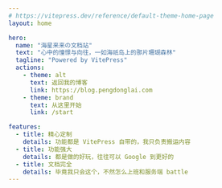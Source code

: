 ```yaml
---
# https://vitepress.dev/reference/default-theme-home-page
layout: home

hero:
  name: "海星来来の文档站"
  text: "心中的憧憬与向往，一如海祇岛上的那片珊瑚森林"
  tagline: "Powered by VitePress"
  actions:
    - theme: alt
      text: 返回我的博客
      link: https://blog.pengdonglai.com
    - theme: brand
      text: 从这里开始
      link: /start

features:
  - title: 精心定制
    details: 功能都是 VitePress 自带的，我只负责搬运内容
  - title: 功能强大
    details: 都是做的好玩，往往可以 Google 到更好的
  - title: 文档完全
    details: 毕竟我只会这个，不然怎么上班和服务端 battle
---
```

